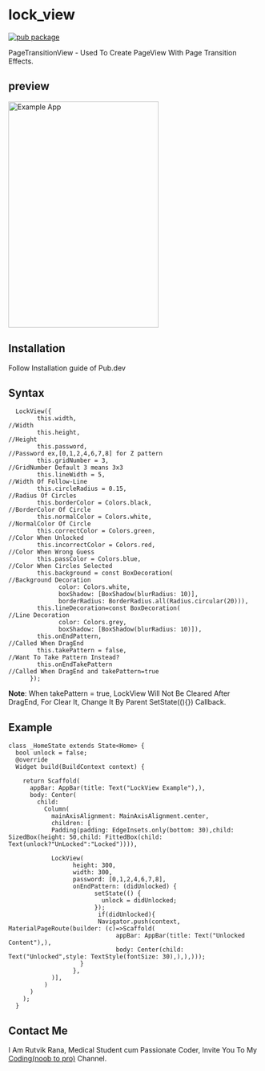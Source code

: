 # lock_view
[![pub package](https://img.shields.io/pub/v/page_transition_view.svg)](https://pub.dartlang.org/packages/page_transition_view)

PageTransitionView - Used To Create PageView With Page Transition Effects.

## preview
<img src="https://raw.githubusercontent.com/RutvikRana/page_transition_view/video_example/giffy.gif" alt="Example App" width="300" height="450">

## Installation
Follow Installation guide of Pub.dev

## Syntax

      LockView({
            this.width,                                                        //Width
            this.height,                                                       //Height
            this.password,                                                     //Password ex,[0,1,2,4,6,7,8] for Z pattern
            this.gridNumber = 3,                                               //GridNumber Default 3 means 3x3
            this.lineWidth = 5,                                                //Width Of Follow-Line                                                     
            this.circleRadius = 0.15,                                          //Radius Of Circles
            this.borderColor = Colors.black,                                   //BorderColor Of Circle
            this.normalColor = Colors.white,                                   //NormalColor Of Circle
            this.correctColor = Colors.green,                                  //Color When Unlocked
            this.incorrectColor = Colors.red,                                  //Color When Wrong Guess
            this.passColor = Colors.blue,                                      //Color When Circles Selected
            this.background = const BoxDecoration(                             //Background Decoration
                  color: Colors.white, 
                  boxShadow: [BoxShadow(blurRadius: 10)],
                  borderRadius: BorderRadius.all(Radius.circular(20))),
            this.lineDecoration=const BoxDecoration(                            //Line Decoration
                  color: Colors.grey,
                  boxShadow: [BoxShadow(blurRadius: 10)]),
            this.onEndPattern,                                                  //Called When DragEnd
            this.takePattern = false,                                           //Want To Take Pattern Instead?
            this.onEndTakePattern                                               //Called When DragEnd and takePattern=true
          });

**Note**: When takePattern = true, LockView Will Not Be Cleared After DragEnd, For Clear It, Change It By Parent SetState((){}) Callback.


## Example
```
class _HomeState extends State<Home> {
  bool unlock = false;
  @override
  Widget build(BuildContext context) {

    return Scaffold(
      appBar: AppBar(title: Text("LockView Example"),),
      body: Center(
        child:
          Column(
            mainAxisAlignment: MainAxisAlignment.center,
            children: [
            Padding(padding: EdgeInsets.only(bottom: 30),child: SizedBox(height: 50,child: FittedBox(child: Text(unlock?"UnLocked":"Locked")))),
            
            LockView(
                  height: 300,
                  width: 300,
                  password: [0,1,2,4,6,7,8],
                  onEndPattern: (didUnlocked) {
                        setState(() {
                          unlock = didUnlocked;
                        });
                         if(didUnlocked){
                         Navigator.push(context, MaterialPageRoute(builder: (c)=>Scaffold(
                              appBar: AppBar(title: Text("Unlocked Content"),),
                              body: Center(child: Text("Unlocked",style: TextStyle(fontSize: 30),),),)));
                    }
                  },
            )],
          )
      )
    );
  }
```

## Contact Me

I Am Rutvik Rana, Medical Student cum Passionate Coder, Invite You To My [Coding(noob to pro)](https://t.me/coding_noob_to_pro) Channel.
